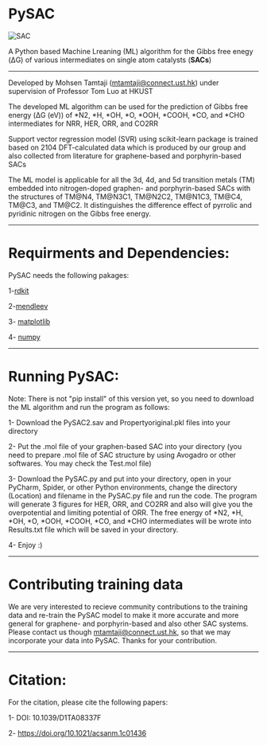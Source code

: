 # PySAC

![SAC](https://drive.google.com/file/d/1IfrWT2mqcGiShfGAaYHisBd8WfL96GLE/view?usp=sharing)

A Python based Machine Lreaning (ML) algorithm for the Gibbs free enegy (ΔG) of various intermediates on single atom catalysts (**SACs**)
************************************************************
Developed by Mohsen Tamtaji (mtamtaji@connect.ust.hk) under supervision of Professor Tom Luo at HKUST

The developed ML algorithm can be used for the prediction of Gibbs free energy (ΔG (eV)) of *N2, *H, *OH, *O, *OOH, *COOH, *CO, and *CHO intermediates for NRR, HER, ORR, and CO2RR

Support vector regression model (SVR) using scikit-learn package is trained based on 2104 DFT-calculated data which is produced by our group and also collected from literature for graphene-based and porphyrin-based SACs

The ML model is applicable for all the 3d, 4d, and 5d transition metals (TM) embedded into nitrogen-doped graphen- and porphyrin-based SACs with the structures of TM@N4, TM@N3C1, TM@N2C2, TM@N1C3, TM@C4, TM@C3, and TM@C2. It distinguishes the difference effect of pyrrolic and pyridinic nitrogen on the Gibbs free energy.

************************************************************

# Requirments and Dependencies:

PySAC needs the following pakages:

1-[rdkit](https://www.rdkit.org/docs/Install.html)

2-[mendleev](https://pypi.org/project/mendeleev/)

3- [matplotlib](https://matplotlib.org/stable/users/installing/index.html)

4- [numpy](https://numpy.org/install/)

************************************************************

# Running PySAC:

Note: There is not "pip install" of this version yet, so you need to download the ML algorithm and run the program as follows:

1- Download the PySAC2.sav and Propertyoriginal.pkl files into your directory

2- Put the .mol file of your graphen-based SAC into your directory (you need to prepare .mol file of SAC structure by using Avogadro or other softwares. You may check the Test.mol file)

3- Download the PySAC.py and put into your directory, open in your PyCharm, Spider, or other Python environments, change the directory (Location) and filename in the PySAC.py file and run the code. The program will generate 3 figures for HER, ORR, and CO2RR and also will give you the overpotential and limiting potential of ORR. The free energy of *N2, *H, *OH, *O, *OOH, *COOH, *CO, and *CHO intermediates will be wrote into Results.txt file which will be saved in your directory.

4- Enjoy :)

************************************************************

# Contributing training data
We are very interested to recieve community contributions to the training data and re-train the PySAC model to make it more accurate and more general for graphene- and porphyrin-based and also other SAC systems. Please contact us though mtamtaji@connect.ust.hk, so that we may incorporate your data into PySAC. Thanks for your contribution. 

************************************************************

# Citation:

For the citation, please cite the following papers:

1- DOI: 10.1039/D1TA08337F 

2- https://doi.org/10.1021/acsanm.1c01436
